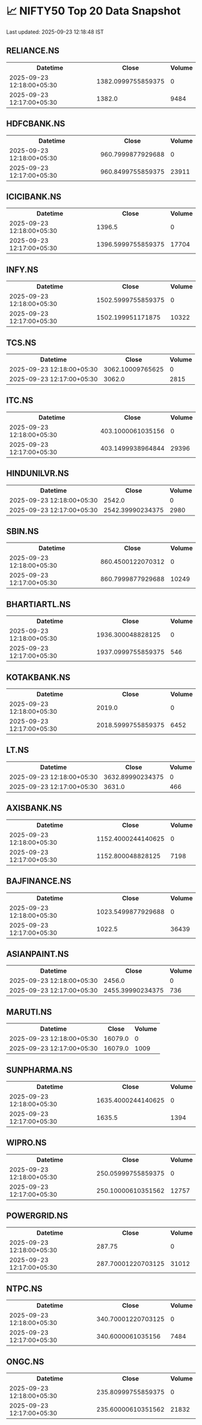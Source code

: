 # 📈 NIFTY50 Top 20 Data Snapshot

Last updated: 2025-09-23 12:18:48 IST

## RELIANCE.NS

<table>
  <tr><th>Datetime</th><th>Close</th><th>Volume</th></tr>
  <tr><td>2025-09-23 12:18:00+05:30</td><td>1382.0999755859375</td><td>0</td></tr>
  <tr><td>2025-09-23 12:17:00+05:30</td><td>1382.0</td><td>9484</td></tr>
</table>

## HDFCBANK.NS

<table>
  <tr><th>Datetime</th><th>Close</th><th>Volume</th></tr>
  <tr><td>2025-09-23 12:18:00+05:30</td><td>960.7999877929688</td><td>0</td></tr>
  <tr><td>2025-09-23 12:17:00+05:30</td><td>960.8499755859375</td><td>23911</td></tr>
</table>

## ICICIBANK.NS

<table>
  <tr><th>Datetime</th><th>Close</th><th>Volume</th></tr>
  <tr><td>2025-09-23 12:18:00+05:30</td><td>1396.5</td><td>0</td></tr>
  <tr><td>2025-09-23 12:17:00+05:30</td><td>1396.5999755859375</td><td>17704</td></tr>
</table>

## INFY.NS

<table>
  <tr><th>Datetime</th><th>Close</th><th>Volume</th></tr>
  <tr><td>2025-09-23 12:18:00+05:30</td><td>1502.5999755859375</td><td>0</td></tr>
  <tr><td>2025-09-23 12:17:00+05:30</td><td>1502.199951171875</td><td>10322</td></tr>
</table>

## TCS.NS

<table>
  <tr><th>Datetime</th><th>Close</th><th>Volume</th></tr>
  <tr><td>2025-09-23 12:18:00+05:30</td><td>3062.10009765625</td><td>0</td></tr>
  <tr><td>2025-09-23 12:17:00+05:30</td><td>3062.0</td><td>2815</td></tr>
</table>

## ITC.NS

<table>
  <tr><th>Datetime</th><th>Close</th><th>Volume</th></tr>
  <tr><td>2025-09-23 12:18:00+05:30</td><td>403.1000061035156</td><td>0</td></tr>
  <tr><td>2025-09-23 12:17:00+05:30</td><td>403.1499938964844</td><td>29396</td></tr>
</table>

## HINDUNILVR.NS

<table>
  <tr><th>Datetime</th><th>Close</th><th>Volume</th></tr>
  <tr><td>2025-09-23 12:18:00+05:30</td><td>2542.0</td><td>0</td></tr>
  <tr><td>2025-09-23 12:17:00+05:30</td><td>2542.39990234375</td><td>2980</td></tr>
</table>

## SBIN.NS

<table>
  <tr><th>Datetime</th><th>Close</th><th>Volume</th></tr>
  <tr><td>2025-09-23 12:18:00+05:30</td><td>860.4500122070312</td><td>0</td></tr>
  <tr><td>2025-09-23 12:17:00+05:30</td><td>860.7999877929688</td><td>10249</td></tr>
</table>

## BHARTIARTL.NS

<table>
  <tr><th>Datetime</th><th>Close</th><th>Volume</th></tr>
  <tr><td>2025-09-23 12:18:00+05:30</td><td>1936.300048828125</td><td>0</td></tr>
  <tr><td>2025-09-23 12:17:00+05:30</td><td>1937.0999755859375</td><td>546</td></tr>
</table>

## KOTAKBANK.NS

<table>
  <tr><th>Datetime</th><th>Close</th><th>Volume</th></tr>
  <tr><td>2025-09-23 12:18:00+05:30</td><td>2019.0</td><td>0</td></tr>
  <tr><td>2025-09-23 12:17:00+05:30</td><td>2018.5999755859375</td><td>6452</td></tr>
</table>

## LT.NS

<table>
  <tr><th>Datetime</th><th>Close</th><th>Volume</th></tr>
  <tr><td>2025-09-23 12:18:00+05:30</td><td>3632.89990234375</td><td>0</td></tr>
  <tr><td>2025-09-23 12:17:00+05:30</td><td>3631.0</td><td>466</td></tr>
</table>

## AXISBANK.NS

<table>
  <tr><th>Datetime</th><th>Close</th><th>Volume</th></tr>
  <tr><td>2025-09-23 12:18:00+05:30</td><td>1152.4000244140625</td><td>0</td></tr>
  <tr><td>2025-09-23 12:17:00+05:30</td><td>1152.800048828125</td><td>7198</td></tr>
</table>

## BAJFINANCE.NS

<table>
  <tr><th>Datetime</th><th>Close</th><th>Volume</th></tr>
  <tr><td>2025-09-23 12:18:00+05:30</td><td>1023.5499877929688</td><td>0</td></tr>
  <tr><td>2025-09-23 12:17:00+05:30</td><td>1022.5</td><td>36439</td></tr>
</table>

## ASIANPAINT.NS

<table>
  <tr><th>Datetime</th><th>Close</th><th>Volume</th></tr>
  <tr><td>2025-09-23 12:18:00+05:30</td><td>2456.0</td><td>0</td></tr>
  <tr><td>2025-09-23 12:17:00+05:30</td><td>2455.39990234375</td><td>736</td></tr>
</table>

## MARUTI.NS

<table>
  <tr><th>Datetime</th><th>Close</th><th>Volume</th></tr>
  <tr><td>2025-09-23 12:18:00+05:30</td><td>16079.0</td><td>0</td></tr>
  <tr><td>2025-09-23 12:17:00+05:30</td><td>16079.0</td><td>1009</td></tr>
</table>

## SUNPHARMA.NS

<table>
  <tr><th>Datetime</th><th>Close</th><th>Volume</th></tr>
  <tr><td>2025-09-23 12:18:00+05:30</td><td>1635.4000244140625</td><td>0</td></tr>
  <tr><td>2025-09-23 12:17:00+05:30</td><td>1635.5</td><td>1394</td></tr>
</table>

## WIPRO.NS

<table>
  <tr><th>Datetime</th><th>Close</th><th>Volume</th></tr>
  <tr><td>2025-09-23 12:18:00+05:30</td><td>250.05999755859375</td><td>0</td></tr>
  <tr><td>2025-09-23 12:17:00+05:30</td><td>250.10000610351562</td><td>12757</td></tr>
</table>

## POWERGRID.NS

<table>
  <tr><th>Datetime</th><th>Close</th><th>Volume</th></tr>
  <tr><td>2025-09-23 12:18:00+05:30</td><td>287.75</td><td>0</td></tr>
  <tr><td>2025-09-23 12:17:00+05:30</td><td>287.70001220703125</td><td>31012</td></tr>
</table>

## NTPC.NS

<table>
  <tr><th>Datetime</th><th>Close</th><th>Volume</th></tr>
  <tr><td>2025-09-23 12:18:00+05:30</td><td>340.70001220703125</td><td>0</td></tr>
  <tr><td>2025-09-23 12:17:00+05:30</td><td>340.6000061035156</td><td>7484</td></tr>
</table>

## ONGC.NS

<table>
  <tr><th>Datetime</th><th>Close</th><th>Volume</th></tr>
  <tr><td>2025-09-23 12:18:00+05:30</td><td>235.80999755859375</td><td>0</td></tr>
  <tr><td>2025-09-23 12:17:00+05:30</td><td>235.60000610351562</td><td>21832</td></tr>
</table>

